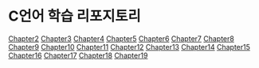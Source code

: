 # C언어 학습 리포지토리
[Chapter2]()
[Chapter3]()
[Chapter4]()
[Chapter5]()
[Chapter6]()
[Chapter7]()
[Chapter8]()
[Chapter9]()
[Chapter10]()
[Chapter11]()
[Chapter12]()
[Chapter13]()
[Chapter14]()
[Chapter15]()
[Chapter16]()
[Chapter17]()
[Chapter18]()
[Chapter19]()
